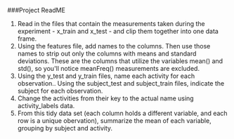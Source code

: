 ###Project ReadME



1. Read in the files that contain the measurements taken during the experiment - x_train and x_test - and clip them together into one data frame.
2. Using the features file, add names to the columns. Then use those names to strip out only the columns with means and standard deviations. These are the columns that utilize the variables mean() and std(), so you'll notice meanFreq() measurements are excluded.
3. Using the y_test and y_train files, name each activity for each observation.. Using the subject_test and subject_train files, indicate the subject for each observation.
4. Change the activities from their key to the actual name using activity_labels data.
5. From this tidy data set (each column holds a different variable, and each row is a unique obervation), summarize the mean of each variable, grouping by subject and activity.
